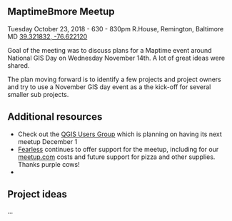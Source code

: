 ## MaptimeBmore Meetup
Tuesday October 23, 2018 - 630 - 830pm
R.House, Remington, Baltimore MD
[39.321832, -76.622120](https://www.openstreetmap.org/search?query=301%20W%2029th%20St%2C%20Baltimore%2C%20MD%2021211%2C%20USA#map=19/39.32167/-76.62214)

Goal of the meeting was to discuss plans for a Maptime event around National GIS Day on Wednesday November 14th.  A lot of great ideas were shared. 

The plan moving forward is to identify a few projects and project owners and try to use a November GIS day event as a the kick-off for several smaller sub projects. 

## Additional resources
- Check out the [QGIS Users Group](https://twitter.com/qgismd) which is planning on having its next meetup December 1
- [Fearless](https://twitter.com/fearlessbmore) continues to offer support for the meetup, including for our [meetup.com](https://www.meetup.com/maptime_bmore/) costs and future support for pizza and other supplies.  Thanks purple cows!
- 

## Project ideas
...
